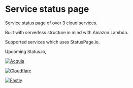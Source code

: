 # Service status page

Service status page of over 3 cloud services.

Built with serverless structure in mind with Amazon Lambda.

Supported services which uses StatusPage.io.

Upcoming Status.io,

[![Acquia](https://img.shields.io/badge/Acquia-Operational-green.svg)](https://status.acquia.com/)

[![Cloudflare](https://img.shields.io/badge/Cloudflare-Operational-green.svg)](https://www.cloudflarestatus.com/)

[![Fastly](https://img.shields.io/badge/Fastly-Operational-green.svg)](https://status.fastly.com)
